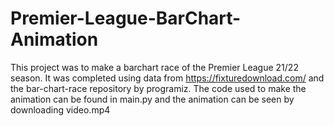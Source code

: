 # Premier-League-BarChart-Animation
This project was to make a barchart race of the Premier League 21/22 season. It was completed using data from https://fixturedownload.com/ and the bar-chart-race repository by programiz. The code used to make the animation can be found in main.py and the animation can be seen by downloading video.mp4

